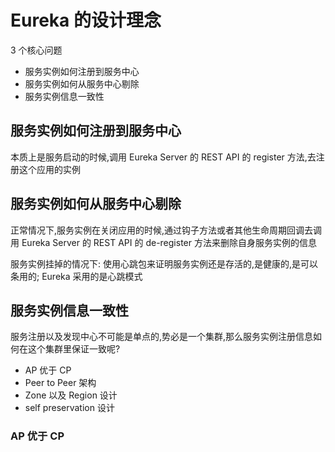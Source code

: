 # Eureka 的设计理念

3 个核心问题

- 服务实例如何注册到服务中心
- 服务实例如何从服务中心剔除
- 服务实例信息一致性

## 服务实例如何注册到服务中心

本质上是服务启动的时候,调用 Eureka Server 的 REST API 的 register 方法,去注册这个应用的实例

## 服务实例如何从服务中心剔除

正常情况下,服务实例在关闭应用的时候,通过钩子方法或者其他生命周期回调去调用 Eureka Server 的 REST API 的 de-register 方法来删除自身服务实例的信息

服务实例挂掉的情况下: 使用心跳包来证明服务实例还是存活的,是健康的,是可以条用的; Eureka 采用的是心跳模式

## 服务实例信息一致性

服务注册以及发现中心不可能是单点的,势必是一个集群,那么服务实例注册信息如何在这个集群里保证一致呢?

- AP 优于 CP
- Peer to Peer 架构
- Zone 以及 Region 设计
- self preservation 设计

### AP 优于 CP


